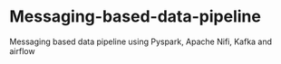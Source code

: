# Messaging-based-data-pipeline
Messaging based data pipeline using Pyspark, Apache Nifi, Kafka and airflow
